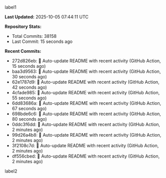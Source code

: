 
label1 
<!-- ACTIVITY_START -->
**Last Updated:** 2025-10-05 07:44:11 UTC

**Repository Stats:**
- Total Commits: 38158
- Last Commit: 15 seconds ago

**Recent Commits:**
- 272d826eb: 🤖 Auto-update README with recent activity (GitHub Action, 15 seconds ago)
- baa3d9563: 🤖 Auto-update README with recent activity (GitHub Action, 30 seconds ago)
- 62e1787d9: 🤖 Auto-update README with recent activity (GitHub Action, 42 seconds ago)
- 4cfade985: 🤖 Auto-update README with recent activity (GitHub Action, 55 seconds ago)
- 6dd83686a: 🤖 Auto-update README with recent activity (GitHub Action, 67 seconds ago)
- 698bde6c6: 🤖 Auto-update README with recent activity (GitHub Action, 80 seconds ago)
- 0ddc3f6dd: 🤖 Auto-update README with recent activity (GitHub Action, 2 minutes ago)
- 99d26a4b8: 🤖 Auto-update README with recent activity (GitHub Action, 2 minutes ago)
- 3f2108c7d: 🤖 Auto-update README with recent activity (GitHub Action, 2 minutes ago)
- df556cbed: 🤖 Auto-update README with recent activity (GitHub Action, 2 minutes ago)
<!-- ACTIVITY_END -->

label2
